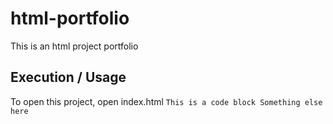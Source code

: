 # html-portfolio
This is an html project portfolio
## Execution / Usage
To open this project, open index.html
```This is a code block Something else here```
